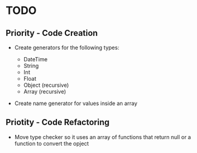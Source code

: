 # TODO

## Priority - Code Creation

* Create generators for the following types: 
    * DateTime
    * String
    * Int
    * Float
    * Object (recursive)
    * Array (recursive)

* Create name generator for values inside an array

## Priotity - Code Refactoring

* Move type checker so it uses an array of functions that return null or a function to convert the opject